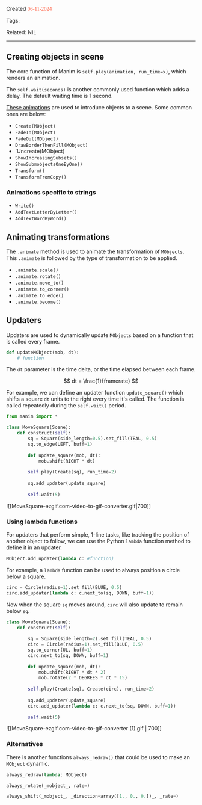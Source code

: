 
Created <font style="color:tomato; font-family:Consolas;">06-11-2024</font>

Tags: 

Related: NIL

****

## Creating objects in scene

The core function of Manim is `self.play(animation, run_time=x)`, which renders an animation.

The `self.wait(seconds)` is another commonly used function which adds a delay. The default waiting time is 1 second.

[These animations](https://azarzadavila-manim.readthedocs.io/en/latest/animation.html) are used to introduce objects to a scene. Some common ones are below:

- `Create(MObject)`
- `FadeIn(MObject)`
- `FadeOut(MObject)`
- `DrawBorderThenFill(MObject)`
- `Uncreate(MObject)
- `ShowIncreasingSubsets()`
- `ShowSubmobjectsOneByOne()`
- `Transform()`
- `TransformFromCopy()`

### Animations specific to strings

- `Write()`
- `AddTextLetterByLetter()`
- `AddTextWordByWord()`


## Animating transformations

The `.animate` method is used to animate the transformation of `MObjects`. This `.animate` is followed by the type of transformation to be applied.

- `.animate.scale()`
- `.animate.rotate()`
- `.animate.move_to()`
- `.animate.to_corner()`
- `.animate.to_edge()`
- `.animate.become()`


## Updaters

Updaters are used to dynamically update `MObjects` based on a function that is called every frame. 

````python
def updateMObject(mob, dt):
	# function 
```` 

The `dt` parameter is the time delta, or the time elapsed between each frame. 

$$
dt = \frac{1}{framerate}
$$

For example, we can define an updater function `update_square()` which shifts a square `dt` units to the right every time it's called. The function is called repeatedly during the `self.wait()` period.

````python
from manim import *

class MoveSquare(Scene):
    def construct(self):
        sq = Square(side_length=0.5).set_fill(TEAL, 0.5)
        sq.to_edge(LEFT, buff=1)
		
        def update_square(mob, dt):
            mob.shift(RIGHT * dt)
		
        self.play(Create(sq), run_time=2)
		
        sq.add_updater(update_square)
        
        self.wait(5)
````

![[MoveSquare-ezgif.com-video-to-gif-converter.gif|700]]

### Using lambda functions

For updaters that perform simple, 1-line tasks, like tracking the position of another object to follow, we can use the Python `lambda` function method to define it in an updater.

````python
MObject.add_updater(lambda c: #function)
````

For example, a `lambda` function can be used to always position a circle below a square.

````python
circ = Circle(radius=1).set_fill(BLUE, 0.5)
circ.add_updater(lambda c: c.next_to(sq, DOWN, buff=1))
````

Now when the square `sq` moves around, `circ` will also update to remain below `sq`.

````python
class MoveSquare(Scene):
    def construct(self):
		
        sq = Square(side_length=2).set_fill(TEAL, 0.5)
        circ = Circle(radius=1).set_fill(BLUE, 0.5)
        sq.to_corner(UL, buff=1)
        circ.next_to(sq, DOWN, buff=1)
		
        def update_square(mob, dt):
            mob.shift(RIGHT * dt * 2)
            mob.rotate(2 * DEGREES * dt * 15)
		
        self.play(Create(sq), Create(circ), run_time=2)
		
        sq.add_updater(update_square)
        circ.add_updater(lambda c: c.next_to(sq, DOWN, buff=1))
        
        self.wait(5)
````

![[MoveSquare-ezgif.com-video-to-gif-converter (1).gif | 700]]


### Alternatives

There is another functions `always_redraw()` that could be used to make an `MObject` dynamic.

````python
always_redraw(lambda: MObject)
````

````python
always_rotate(_mobject_, rate=)
````

````python
always_shift(_mobject_, _direction=array([1., 0., 0.])_, _rate=)
````